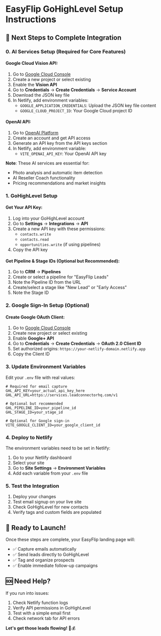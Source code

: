 # EasyFlip GoHighLevel Setup Instructions

## 🎯 **Next Steps to Complete Integration**

### 0. **AI Services Setup (Required for Core Features)**

#### Google Cloud Vision API:
1. Go to [Google Cloud Console](https://console.cloud.google.com)
2. Create a new project or select existing
3. Enable the **Vision API**
4. Go to **Credentials** → **Create Credentials** → **Service Account**
5. Download the JSON key file
6. In Netlify, add environment variables:
   - `GOOGLE_APPLICATION_CREDENTIALS`: Upload the JSON key file content
   - `GOOGLE_CLOUD_PROJECT_ID`: Your Google Cloud project ID

#### OpenAI API:
1. Go to [OpenAI Platform](https://platform.openai.com)
2. Create an account and get API access
3. Generate an API key from the API keys section
4. In Netlify, add environment variable:
   - `VITE_OPENAI_API_KEY`: Your OpenAI API key

**Note**: These AI services are essential for:
- Photo analysis and automatic item detection
- AI Reseller Coach functionality
- Pricing recommendations and market insights

### 1. **GoHighLevel Setup**

#### Get Your API Key:
1. Log into your GoHighLevel account
2. Go to **Settings** → **Integrations** → **API**
3. Create a new API key with these permissions:
   - `contacts.write`
   - `contacts.read` 
   - `opportunities.write` (if using pipelines)
4. Copy the API key

#### Get Pipeline & Stage IDs (Optional but Recommended):
1. Go to **CRM** → **Pipelines**
2. Create or select a pipeline for "EasyFlip Leads"
3. Note the Pipeline ID from the URL
4. Create/select a stage like "New Lead" or "Early Access"
5. Note the Stage ID

### 2. **Google Sign-In Setup (Optional)**

#### Create Google OAuth Client:
1. Go to [Google Cloud Console](https://console.cloud.google.com)
2. Create new project or select existing
3. Enable **Google+ API**
4. Go to **Credentials** → **Create Credentials** → **OAuth 2.0 Client ID**
5. Set authorized origins: `https://your-netlify-domain.netlify.app`
6. Copy the Client ID

### 3. **Update Environment Variables**

Edit your `.env` file with real values:

```env
# Required for email capture
GHL_API_KEY=your_actual_api_key_here
GHL_API_URL=https://services.leadconnectorhq.com/v1

# Optional but recommended
GHL_PIPELINE_ID=your_pipeline_id
GHL_STAGE_ID=your_stage_id

# Optional for Google sign-in
VITE_GOOGLE_CLIENT_ID=your_google_client_id
```

### 4. **Deploy to Netlify**

The environment variables need to be set in Netlify:

1. Go to your Netlify dashboard
2. Select your site
3. Go to **Site Settings** → **Environment Variables**
4. Add each variable from your `.env` file

### 5. **Test the Integration**

1. Deploy your changes
2. Test email signup on your live site
3. Check GoHighLevel for new contacts
4. Verify tags and custom fields are populated

## 🚀 **Ready to Launch!**

Once these steps are complete, your EasyFlip landing page will:
- ✅ Capture emails automatically
- ✅ Send leads directly to GoHighLevel
- ✅ Tag and organize prospects
- ✅ Enable immediate follow-up campaigns

## 🆘 **Need Help?**

If you run into issues:
1. Check Netlify function logs
2. Verify API permissions in GoHighLevel
3. Test with a simple email first
4. Check network tab for API errors

**Let's get those leads flowing!** 📧💰